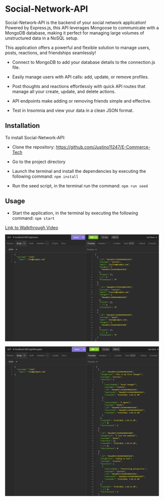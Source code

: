 # Social-Network-API

Social-Network-API is the backend of your social network application! Powered by Express.js, this API leverages Mongoose to communicate with a MongoDB database, making it perfect for managing large volumes of unstructured data in a NoSQL setup.

This application offers a powerful and flexible solution to manage users, posts, reactions, and friendships seamlessly!

- Connect to MongoDB to add your database details to the connection.js file.

- Easily manage users with API calls: add, update, or remove profiles.

- Post thoughts and reactions effortlessly with quick API routes that manage all your create, update, and delete actions.

- API endpoints make adding or removing friends simple and effective.

- Test  in Insomnia and view your data in a clean JSON format.

## Installation

To install Social-Network-API:

- Clone the repository: https://github.com/Justino11247/E-Commerce-Tech

- Go to the project directory

- Launch the terminal and install the dependencies by executing the following command: `npm install`

- Run the seed script, in the terminal run the command: `npm run seed`

## Usage

- Start the application, in the terminal by executing the following command: `npm start`

[Link to Walkthrough Video](https://drive.google.com/file/d/1H-mlyASwcq2705M7bagYE05kqxdp_TXj/view?usp=sharing)

![Screenshot of Social-Network-API's 'Users' Test on Insomnia](./images/get%20users.png)

![Screenshot of Social-Network-API's 'Thoughts' Test on Insomnia](./images/get%20thoughts.png)

